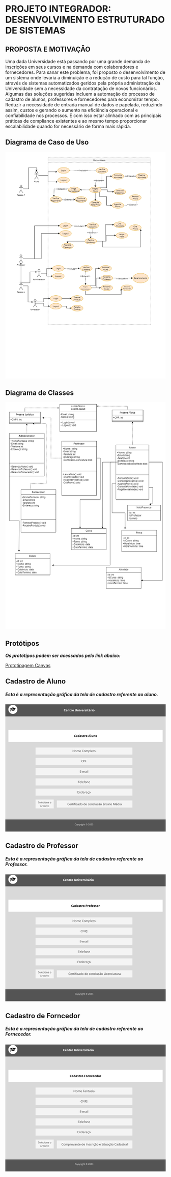 # PROJETO INTEGRADOR: DESENVOLVIMENTO ESTRUTURADO DE SISTEMAS 

## PROPOSTA E MOTIVAÇÃO

Uma dada Universidade está passando por uma grande demanda de inscrições em seus cursos e na demanda com colaboradores e fornecedores. Para sanar este problema, foi proposto o desenvolvimento de um sistema onde levaria a diminuição e a redução de custo para tal função, através  de sistemas automatizados geridos pela própria administração da Universidade sem a necessidade da contratação de novos funcionários.
Algumas das soluções sugeridas incluem a  automação do  processo de cadastro de alunos, professores e fornecedores para economizar tempo. Reduzir a necessidade de entrada manual de dados e papelada, reduzindo assim,  custos e gerando o aumento  na eficiência operacional e  confiabilidade nos processos. E com isso estar alinhado com as principais práticas de compliance existentes e ao mesmo tempo proporcionar escalabilidade quando for necessário de forma mais rápida.

## Diagrama de Caso de Uso

![scrre](/UML/Universidade_Caso_de_Uso.png)


## Diagrama de Classes

![scrre](/UML/Universidade_Classe.png)


## Protótipos 

***Os protótipos podem ser acessados pelo link abaixo:*** <p></p>
[Prototipagem Canvas](https://document-export.canva.com/ftsJU/DAFy3zftsJU/34/preview/0001.png?X-Amz-Algorithm=AWS4-HMAC-SHA256&X-Amz-Credential=AKIAQYCGKMUHWDTJW6UD%2F20231031%2Fus-east-1%2Fs3%2Faws4_request&X-Amz-Date=20231031T122606Z&X-Amz-Expires=46782&X-Amz-Signature=9c608ec784c5ee0903a547745f277aa73a83ca3ef9f1060a5e69f6ccb335ec0f&X-Amz-SignedHeaders=host&response-expires=Wed%2C%2001%20Nov%202023%2001%3A25%3A48%20GMT)



## Cadastro de Aluno

##### Esta é a representação gráfica da tela de cadastro referente ao aluno.



![scrre](/Prototipos/CadastroAluno.png)


## Cadastro de Professor

##### Esta é a representação gráfica da tela de cadastro referente ao Professor.



![scrre](/Prototipos/CadastroProfessor.png)

## Cadastro de Forncedor

##### Esta é a representação gráfica da tela de cadastro referente ao Fornecedor.



![scrre](/Prototipos/CadastroFornecedor.png)
